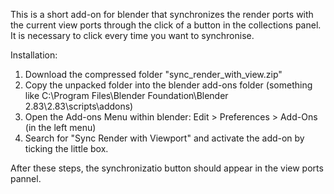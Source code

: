 This is a short add-on for blender that synchronizes the render ports with the current view ports through the click of a button in the collections panel.
It is necessary to click every time you want to synchronise.

Installation:
1. Download the compressed folder "sync_render_with_view.zip"
2. Copy the unpacked folder into the blender add-ons folder (something like C:\Program Files\Blender Foundation\Blender 2.83\2.83\scripts\addons)
3. Open the Add-ons Menu within blender: Edit > Preferences > Add-Ons (in the left menu)
4. Search for "Sync Render with Viewport" and activate the add-on by ticking the little box.

After these steps, the synchronizatio button should appear in the view ports pannel.
